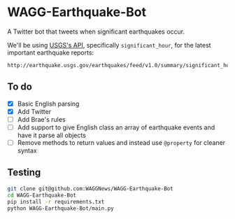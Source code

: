 WAGG-Earthquake-Bot
===================

A Twitter bot that tweets when significant earthquakes occur.

We'll be using [USGS's API](http://earthquake.usgs.gov/fdsnws/event/1/), specifically `significant_hour`, for the latest important earthquake reports:

```
http://earthquake.usgs.gov/earthquakes/feed/v1.0/summary/significant_hour.geojson
```

To do
-----

- [x] Basic English parsing
- [x] Add Twitter
- [ ] Add Brae's rules
- [ ] Add support to give English class an array of earthquake events
and have it parse all objects
- [ ] Remove methods to return values and instead use `@property` for cleaner syntax

Testing
-------

```bash
git clone git@github.com:WAGGNews/WAGG-Earthquake-Bot
cd WAGG-Earthquake-Bot
pip install -r requirements.txt
python WAGG-Earthquake-Bot/main.py
```
